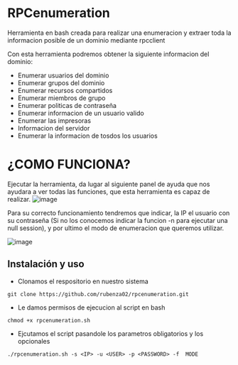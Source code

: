 # RPCenumeration

Herramienta en bash creada para realizar una enumeracion y extraer toda la informacion posible de un dominio mediante rpcclient

Con esta herramienta podremos obtener la siguiente informacion del dominio:
- Enumerar usuarios del dominio
- Enumerar grupos del dominio
- Enumerar recursos compartidos
- Enumerar miembros de grupo
- Enumerar politicas de contraseña
- Enumerar informacion de un usuario valido
- Enumerar las impresoras
- Informacion del servidor
- Enumerar la informacion de tosdos los usuarios

# ¿COMO FUNCIONA?

Ejecutar la  herramienta, da lugar al siguiente panel de ayuda que nos ayudara a ver todas las funciones, que esta herramienta es capaz de realizar.
![image](https://github.com/user-attachments/assets/2baf0504-1931-4735-9f44-1d8424e4e104)


Para su correcto funcionamiento tendremos que indicar, la IP el usuario con su contraseña (Si no los conocemos indicar la funcion -n para ejecutar una null session), y por ultimo el modo de enumeracion que queremos utilizar.

![image](https://github.com/user-attachments/assets/af1a62f4-8435-44cd-b1f8-be81400e17bc)


## Instalación y uso

- Clonamos el respositorio en nuestro sistema
```
git clone https://github.com/rubenza02/rpcenumeration.git
```

- Le damos permisos de ejecucion al script en bash
```
chmod +x rpcenumeration.sh
```

- Ejcutamos el script pasandole los parametros obligatorios y los opcionales
```
./rpcenumeration.sh -s <IP> -u <USER> -p <PASSWORD> -f  MODE
```


